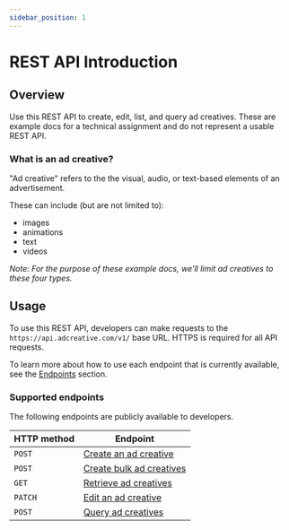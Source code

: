 ```yaml
---
sidebar_position: 1
---
```


# REST API Introduction

## Overview

Use this REST API to create, edit, list, and query ad creatives. These are example docs for a technical assignment and do not represent a usable REST API.

### What is an ad creative?

"Ad creative" refers to the the visual, audio, or text-based elements of an advertisement.

These can include (but are not limited to):

- images
- animations
- text
- videos

_Note: For the purpose of these example docs, we'll limit ad creatives to these four types._

## Usage

To use this REST API, developers can make requests to the `https://api.adcreative.com/v1/` base URL. HTTPS is required for all API requests.

To learn more about how to use each endpoint that is currently available, see the [Endpoints](/docs/category/endpoints) section.

### Supported endpoints

The following endpoints are publicly available to developers.

| HTTP method | Endpoint                                                             |
| ----------- | -------------------------------------------------------------------- |
| `POST`      | [Create an ad creative](/docs/endpoints/create-an-ad-creative)       |
| `POST`      | [Create bulk ad creatives](/docs/endpoints/create-bulk-ad-creatives) |
| `GET`       | [Retrieve ad creatives](/docs/endpoints/retrieve-ad-creative)        |
| `PATCH`     | [Edit an ad creative](/docs/endpoints/edit-an-ad-creative)           |
| `POST`      | [Query ad creatives](/docs/endpoints/query-ad-creatives)             |
